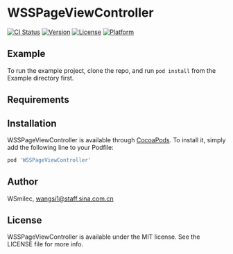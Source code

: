 # WSSPageViewController

[![CI Status](https://img.shields.io/travis/WSmilec/WSSPageViewController.svg?style=flat)](https://travis-ci.org/WSmilec/WSSPageViewController)
[![Version](https://img.shields.io/cocoapods/v/WSSPageViewController.svg?style=flat)](https://cocoapods.org/pods/WSSPageViewController)
[![License](https://img.shields.io/cocoapods/l/WSSPageViewController.svg?style=flat)](https://cocoapods.org/pods/WSSPageViewController)
[![Platform](https://img.shields.io/cocoapods/p/WSSPageViewController.svg?style=flat)](https://cocoapods.org/pods/WSSPageViewController)

## Example

To run the example project, clone the repo, and run `pod install` from the Example directory first.

## Requirements

## Installation

WSSPageViewController is available through [CocoaPods](https://cocoapods.org). To install
it, simply add the following line to your Podfile:

```ruby
pod 'WSSPageViewController'
```

## Author

WSmilec, wangsi1@staff.sina.com.cn

## License

WSSPageViewController is available under the MIT license. See the LICENSE file for more info.
